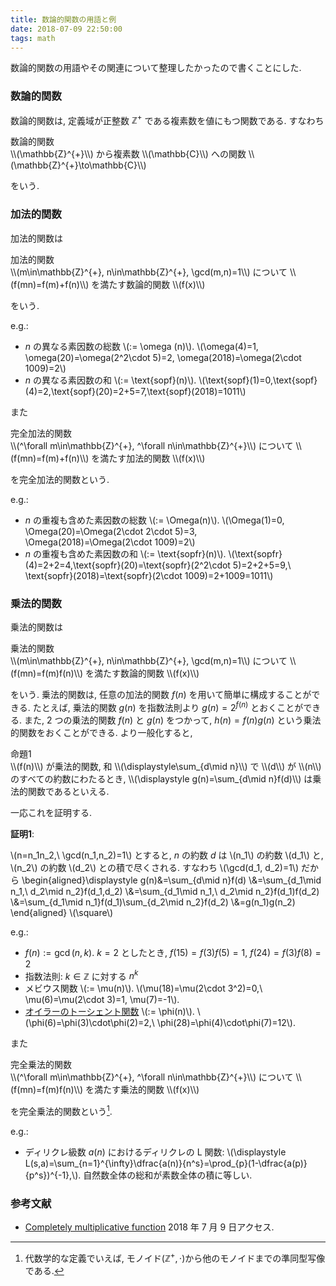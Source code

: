 ```yaml
---
title: 数論的関数の用語と例
date: 2018-07-09 22:50:00
tags: math
---
```


数論的関数の用語やその関連について整理したかったので書くことにした.

### 数論的関数

数論的関数は, 定義域が正整数 $\mathbb{Z}^{+}$ である複素数を値にもつ関数である.
すなわち

<div class="panel panel-default">
  <div class="panel-heading def"><a class="disabled">数論的関数</a></div>
  <div class="panel-body">
  \\(\mathbb{Z}^{+}\\) から複素数 \\(\mathbb{C}\\) への関数
  \\(\mathbb{Z}^{+}\to\mathbb{C}\\)
  </div>
</div>

をいう.

### 加法的関数

加法的関数は

<div class="panel panel-default">
  <div class="panel-heading def"><a class="disabled">加法的関数</a></div>
  <div class="panel-body">
  \\(m\in\mathbb{Z}^{+}, n\in\mathbb{Z}^{+}, \gcd(m,n)=1\\) について
  \\(f(mn)=f(m)+f(n)\\) を満たす数論的関数 \\(f(x)\\)
  </div>
</div>

をいう.

e.g.:

* $n$ の異なる素因数の総数 \\(:= \omega (n)\\). \\(\omega(4)=1, \omega(20)=\omega(2^2\cdot 5)=2, \omega(2018)=\omega(2\cdot 1009)=2\\)
* $n$ の異なる素因数の和 \\(:= \text{sopf}(n)\\). \\(\text{sopf}(1)=0,\text{sopf}(4)=2,\text{sopf}(20)=2+5=7,\text{sopf}(2018)=1011\\)

また

<div class="panel panel-default">
  <div class="panel-heading def"><a class="disabled">完全加法的関数</a></div>
  <div class="panel-body">
  \\(^\forall m\in\mathbb{Z}^{+}, ^\forall n\in\mathbb{Z}^{+}\\) について
  \\(f(mn)=f(m)+f(n)\\) を満たす加法的関数 \\(f(x)\\)
  </div>
</div>

を完全加法的関数という.

e.g.:

* $n$ の重複も含めた素因数の総数 \\(:= \Omega(n)\\). \\(\Omega(1)=0, \Omega(20)=\Omega(2\cdot 2\cdot 5)=3, \Omega(2018)=\Omega(2\cdot 1009)=2\\)
* $n$ の重複も含めた素因数の和 \\(:= \text{sopfr}(n)\\). \\(\text{sopfr}(4)=2+2=4,\text{sopfr}(20)=\text{sopfr}(2^2\cdot 5)=2+2+5=9,\\
\text{sopfr}(2018)=\text{sopfr}(2\cdot 1009)=2+1009=1011\\)

### 乗法的関数

乗法的関数は

<div class="panel panel-default">
  <div class="panel-heading def"><a class="disabled">乗法的関数</a></div>
  <div class="panel-body">
  \\(m\in\mathbb{Z}^{+}, n\in\mathbb{Z}^{+}, \gcd(m,n)=1\\) について
  \\(f(mn)=f(m)f(n)\\) を満たす数論的関数 \\(f(x)\\)
  </div>
</div>

をいう. 乗法的関数は, 任意の加法的関数 $f(n)$ を用いて簡単に構成することができる.
たとえば, 乗法的関数 $g(n)$ を指数法則より $g(n)=2^{f(n)}$ とおくことができる.
また, $2$ つの乗法的関数 $f(n)$ と $g(n)$ をつかって, $h(n)=f(n)g(n)$ という乗法的関数をおくことができる. より一般化すると,

<div class="panel panel-default">
  <div class="panel-heading prop"><a class="disabled">命題1</a></div>
  <div class="panel-body">
\\(f(n)\\) が乗法的関数, 和 \\(\displaystyle\sum_{d\mid n}\\) で \\(d\\) が \\(n\\) のすべての約数にわたるとき, \\(\displaystyle g(n)=\sum_{d\mid n}f(d)\\) は乗法的関数であるといえる. 
  </div>
</div>

一応これを証明する.

**証明1**:<br>

\\(n=n_1n_2,\ \gcd(n_1,n_2)=1\\) とすると,
$n$ の約数 $d$ は \\(n_1\\) の約数 \\(d_1\\) と, \\(n_2\\) の約数 \\(d_2\\)
との積で尽くされる.
すなわち \\(\gcd(d_1, d_2)=1\\) だから
\begin{aligned}\displaystyle
g(n)&=\sum_{d\mid n}f(d)
\\&=\sum_{d_1\mid n_1,\ d_2\mid n_2}f(d_1,d_2)
\\&=\sum_{d_1\mid n_1,\ d_2\mid n_2}f(d_1)f(d_2)
\\&=\sum_{d_1\mid n_1}f(d_1)\sum_{d_2\mid n_2}f(d_2)
\\&=g(n_1)g(n_2)
\end{aligned} \\(\square\\)


e.g.:

* $f(n):=\gcd(n,k)$. $k=2$ としたとき, $f(15)=f(3)f(5)=1,\ f(24)=f(3)f(8)=2$
* 指数法則: $k\in\mathbb{Z}$ に対する $n^k$
* メビウス関数 \\(:= \mu(n)\\). \\(\mu(18)=\mu(2\cdot 3^2)=0,\ \mu(6)=\mu(2\cdot 3)=1, \mu(7)=-1\\).
* [オイラーのトーシェント関数](https://falgon.github.io/roki.log/posts/2018/%207月/13/elgamalEncryption/#totientf) \\(:= \phi(n)\\). \\(\phi(6)=\phi(3)\cdot\phi(2)=2,\ \phi(28)=\phi(4)\cdot\phi(7)=12\\).

また

<div class="panel panel-default">
  <div class="panel-heading def"><a class="disabled">完全乗法的関数</a></div>
  <div class="panel-body">
  \\(^\forall m\in\mathbb{Z}^{+}, ^\forall n\in\mathbb{Z}^{+}\\) について
  \\(f(mn)=f(m)f(n)\\) を満たす乗法的関数 \\(f(x)\\)
  </div>
</div>

を完全乗法的関数という[^1]. 

e.g.:

* ディリクレ級数 $a(n)$ におけるディリクレの L 関数: \\(\displaystyle L(s,a)=\sum_{n=1}^{\infty}\dfrac{a(n)}{n^s}=\prod_{p}(1-\dfrac{a(p)}{p^s})^{-1},\\). 自然数全体の総和が素数全体の積に等しい.

### 参考文献

* [Completely multiplicative function](https://en.wikipedia.org/w/index.php?title=Completely_multiplicative_function&oldid=825869650) 2018 年 7 月 9 日アクセス.

[^1]: 代数学的な定義でいえば, モノイド($\mathbb{Z}^{+},\cdot$)から他のモノイドまでの準同型写像である.
